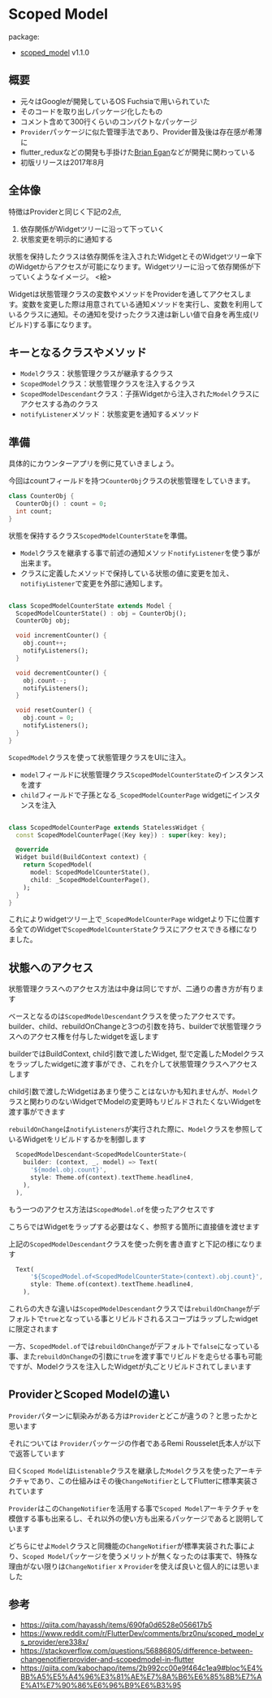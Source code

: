 # Scoped Model
package:
- [scoped_model](https://pub.dev/packages/scoped_model) v1.1.0

## 概要
- 元々はGoogleが開発しているOS Fuchsiaで用いられていた
- そのコードを取り出しパッケージ化したもの
- コメント含めて300行くらいのコンパクトなパッケージ
- `Provider`パッケージに似た管理手法であり、Provider普及後は存在感が希薄に
- flutter_reduxなどの開発も手掛けた[Brian Egan](https://github.com/brianegan)などが開発に関わっている
- 初版リリースは2017年8月

## 全体像
特徴はProviderと同じく下記の2点,
  1. 依存関係がWidgetツリーに沿って下っていく
  2. 状態変更を明示的に通知する

状態を保持したクラスは依存関係を注入されたWidgetとそのWidgetツリー傘下のWidgetからアクセスが可能になります。Widgetツリーに沿って依存関係が下っていくようなイメージ。
<絵>

Widgetは状態管理クラスの変数やメソッドをProviderを通してアクセスします。変数を変更した際は用意されている通知メソッドを実行し、変数を利用しているクラスに通知。その通知を受けったクラス達は新しい値で自身を再生成(リビルド)する事になります。

## キーとなるクラスやメソッド
- `Model`クラス：状態管理クラスが継承するクラス
- `ScopedModel`クラス：状態管理クラスを注入するクラス
- `ScopedModelDescendant`クラス：子孫Widgetから注入された`Model`クラスにアクセスする為のクラス
- `notifyListener`メソッド：状態変更を通知するメソッド

## 準備
具体的にカウンターアプリを例に見ていきましょう。

今回はcountフィールドを持つ`CounterObj`クラスの状態管理をしていきます。
```dart
class CounterObj {
  CounterObj() : count = 0;
  int count;
}
```

状態を保持するクラス`ScopedModelCounterState`を準備。
-  `Model`クラスを継承する事で前述の通知メソッド`notifyListener`を使う事が出来ます。
-  クラスに定義したメソッドで保持している状態の値に変更を加え、`notifiyListener`で変更を外部に通知します。

```dart

class ScopedModelCounterState extends Model {
  ScopedModelCounterState() : obj = CounterObj();
  CounterObj obj;

  void incrementCounter() {
    obj.count++;
    notifyListeners();
  }

  void decrementCounter() {
    obj.count--;
    notifyListeners();
  }

  void resetCounter() {
    obj.count = 0;
    notifyListeners();
  }
}

```

`ScopedModel`クラスを使って状態管理クラスをUIに注入。
- `model`フィールドに状態管理クラス`ScopedModelCounterState`のインスタンスを渡す
- `child`フィールドで子孫となる`_ScopedModelCounterPage` widgetにインスタンスを注入

```dart

class ScopedModelCounterPage extends StatelessWidget {
  const ScopedModelCounterPage({Key key}) : super(key: key);

  @override
  Widget build(BuildContext context) {
    return ScopedModel(
      model: ScopedModelCounterState(),
      child: _ScopedModelCounterPage(),
    );
  }
}
```

これによりwidgetツリー上で`_ScopedModelCounterPage` widgetより下に位置する全てのWidgetで`ScopedModelCounterState`クラスにアクセスできる様になりました。

## 状態へのアクセス
状態管理クラスへのアクセス方法は中身は同じですが、二通りの書き方が有ります

ベースとなるのは`ScopedModelDescendant`クラスを使ったアクセスです。builder、child、rebuildOnChangeと3つの引数を持ち、builderで状態管理クラスへのアクセス権を付与したwidgetを返します

builderではBuildContext, child引数で渡したWidget, 型で定義したModelクラスをラップしたwidgetに渡す事ができ、これを介して状態管理クラスへアクセスします

child引数で渡したWidgetはあまり使うことはないかも知れませんが、`Model`クラスと関わりのないWidgetでModelの変更時もリビルドされたくないWidgetを渡す事ができます

`rebuildOnChange`は`notifyListeners`が実行された際に、`Model`クラスを参照しているWidgetをリビルドするかを制御します

```dart
  ScopedModelDescendant<ScopedModelCounterState>(
    builder: (context, _, model) => Text(
      '${model.obj.count}',
      style: Theme.of(context).textTheme.headline4,
    ),
  ),
```

もう一つのアクセス方法は`ScopedModel.of`を使ったアクセスです

こちらではWidgetをラップする必要はなく、参照する箇所に直接値を渡せます

上記の`ScopedModelDescendant`クラスを使った例を書き直すと下記の様になります

```dart
  Text(
      '${ScopedModel.of<ScopedModelCounterState>(context).obj.count}',
      style: Theme.of(context).textTheme.headline4,
    ),
```

これらの大きな違いは`ScopedModelDescendant`クラスでは`rebuildOnChange`がデフォルトで`true`となっている事とリビルドされるスコープはラップしたwidgetに限定されます

一方、`ScopedModel.of`では`rebuildOnChange`がデフォルトで`false`になっている事、また`rebuildOnChange`の引数に`true`を渡す事でリビルドを走らせる事も可能ですが、Modelクラスを注入したWidgetが丸ごとリビルドされてしまいます

## ProviderとScoped Modelの違い
`Provider`パターンに馴染みがある方は`Provider`とどこが違うの？と思ったかと思います

それについては `Provider`パッケージの作者であるRemi Rousselet氏本人が以下で返答しています

曰く`Scoped Model`は`Listenable`クラスを継承した`Model`クラスを使ったアーキテクチャであり、この仕組みはその後`ChangeNotifier`としてFlutterに標準実装されています

`Provider`はこの`ChangeNotifier`を活用する事で`Scoped Model`アーキテクチャを模倣する事も出来るし、それ以外の使い方も出来るパッケージであると説明しています

どちらにせよ`Model`クラスと同機能の`ChangeNotifier`が標準実装された事により、`Scoped Model`パッケージを使うメリットが無くなったのは事実で、特殊な理由がない限りは`ChangeNotifier` x `Provider`を使えば良いと個人的には思いました

## 参考
- https://qiita.com/hayassh/items/690fa0d6528e056617b5
- https://www.reddit.com/r/FlutterDev/comments/brz0nu/scoped_model_vs_provider/ere338x/
- https://stackoverflow.com/questions/56886805/difference-between-changenotifierprovider-and-scopedmodel-in-flutter
- https://qiita.com/kabochapo/items/2b992cc00e9f464c1ea9#bloc%E4%BB%A5%E5%A4%96%E3%81%AE%E7%8A%B6%E6%85%8B%E7%AE%A1%E7%90%86%E6%96%B9%E6%B3%95